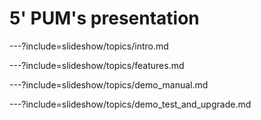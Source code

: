 # 5' PUM's presentation

---?include=slideshow/topics/intro.md

---?include=slideshow/topics/features.md

---?include=slideshow/topics/demo_manual.md

---?include=slideshow/topics/demo_test_and_upgrade.md